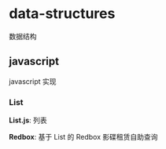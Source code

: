 # data-structures
数据结构

## javascript

javascript 实现

### List

**List.js**: 列表

**Redbox**: 基于 List 的 Redbox 影碟租赁自助查询
